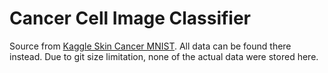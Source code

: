 # Cancer Cell Image Classifier  

Source from [Kaggle Skin Cancer MNIST](https://www.kaggle.com/kmader/skin-cancer-mnist-ham10000/downloads/skin-cancer-mnist-ham10000.zip/2). All data can be found there instead. Due to git size limitation, none of the actual data were stored here.
